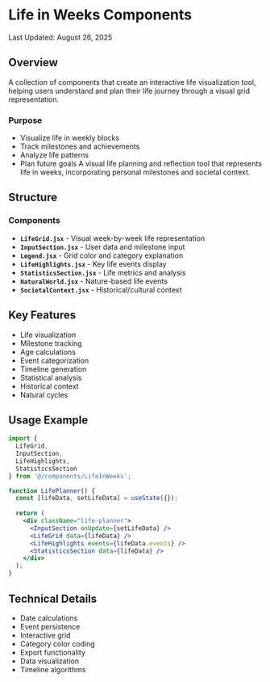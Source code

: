 # Life in Weeks Components

Last Updated: August 26, 2025

## Overview

A collection of components that create an interactive life visualization tool, helping users understand and plan their life journey through a visual grid representation.

### Purpose
- Visualize life in weekly blocks
- Track milestones and achievements
- Analyze life patterns
- Plan future goals
A visual life planning and reflection tool that represents life in weeks, incorporating personal milestones and societal context.

## Structure

### Components
- **`LifeGrid.jsx`** - Visual week-by-week life representation
- **`InputSection.jsx`** - User data and milestone input
- **`Legend.jsx`** - Grid color and category explanation
- **`LifeHighlights.jsx`** - Key life events display
- **`StatisticsSection.jsx`** - Life metrics and analysis
- **`NaturalWorld.jsx`** - Nature-based life events
- **`SocietalContext.jsx`** - Historical/cultural context

## Key Features
- Life visualization
- Milestone tracking
- Age calculations
- Event categorization
- Timeline generation
- Statistical analysis
- Historical context
- Natural cycles

## Usage Example
```jsx
import { 
  LifeGrid, 
  InputSection, 
  LifeHighlights,
  StatisticsSection 
} from '@/components/LifeInWeeks';

function LifePlanner() {
  const [lifeData, setLifeData] = useState({});
  
  return (
    <div className="life-planner">
      <InputSection onUpdate={setLifeData} />
      <LifeGrid data={lifeData} />
      <LifeHighlights events={lifeData.events} />
      <StatisticsSection data={lifeData} />
    </div>
  );
}
```

## Technical Details
- Date calculations
- Event persistence
- Interactive grid
- Category color coding
- Export functionality
- Data visualization
- Timeline algorithms
